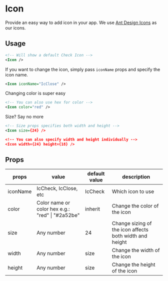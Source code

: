 # Icon

Provide an easy way to add icon in your app. We use [Ant Design Icons](https://ant.design/components/icon) as our icons.

## Usage

```xml
<!-- Will show a default Check Icon -->
<Icon />
```

If you want to change the icon, simply pass `iconName` props and specify the icon name.

```xml
<Icon iconName="IcClose" />
```

Changing color is super easy

```xml
<!-- You can also use hex for color -->
<Icon color="red" />
```

Size? Say no more

```xml
<!-- Size props specifies both width and height -->
<Icon size={24} />

<!-- You can also specify width and height individually -->
<Icon width={24} height={18} />
```

## Props

| props    | value                                            | default value | description                                             |
| -------- | ------------------------------------------------ | ------------- | ------------------------------------------------------- |
| iconName | IcCheck, IcClose, etc                            | IcCheck       | Which icon to use                                       |
| color    | Color name or color hex e.g.: "red" \| "#2a52be" | inherit       | Change the color of the icon                            |
| size     | Any number                                       | 24            | Change sizing of the icon affects both width and height |
| width    | Any number                                       | size          | Change the width of the icon                            |
| height   | Any number                                       | size          | Change the height of the icon                           |
